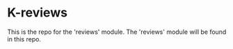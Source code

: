 # K-reviews
This is the repo for the 'reviews' module. The 'reviews' module will be found in this repo.
